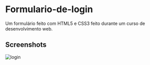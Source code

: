 # Formulario-de-login

 Um formulário feito com HTML5 e CSS3 feito durante um curso de desenvolvimento web.



## Screenshots

![login](https://user-images.githubusercontent.com/60331328/154325958-549ecd4d-bf8e-4154-988b-fb0ab6593b5f.png)
